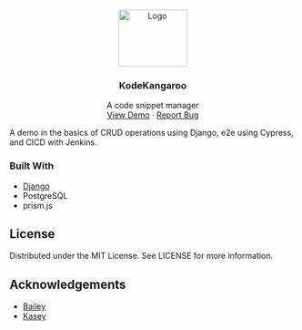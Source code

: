 <br />
<p align="center">
  <a href="http://www.peterson-dev.com">
    <img src="static/img/roo-logo7.png" alt="Logo" width="120" height="100">
  </a>
  <h3 align="center">KodeKangaroo</h3>
    <p align="center">
    A code snippet manager
    <br />
    <a href="https://kode-kangaroo.herokuapp.com/">View Demo</a>
    ·
    <a href="https://github.com/peterson-dev/kode-kangaroo">Report Bug</a>
  </p>
</p>

A demo in the basics of CRUD operations using Django, e2e using Cypress, and CICD with Jenkins.

### Built With
- [Django](https://www.djangoproject.com/)
- PostgreSQL
- prism.js 

## License
Distributed under the MIT License. See LICENSE for more information.

## Acknowledgements
* [Bailey](https://github.com/bdcostin)
* [Kasey](https://github.com/angelkt07)
